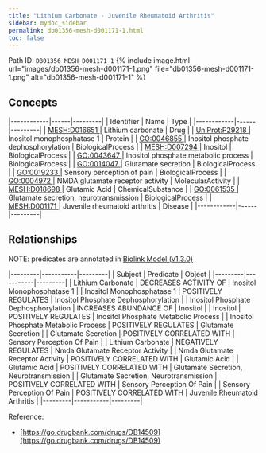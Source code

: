 ```yaml
---
title: "Lithium Carbonate - Juvenile Rheumatoid Arthritis"
sidebar: mydoc_sidebar
permalink: db01356-mesh-d001171-1.html
toc: false 
---
```



Path ID: `DB01356_MESH_D001171_1`
{% include image.html url="images/db01356-mesh-d001171-1.png" file="db01356-mesh-d001171-1.png" alt="db01356-mesh-d001171-1" %}

## Concepts

|------------|------|---------|
| Identifier | Name | Type    |
|------------|------|---------|
| <a href="https://identifiers.org/MESH:D016651">MESH:D016651 </a> | Lithium carbonate | Drug |
| <a href="https://identifiers.org/UniProt:P29218">UniProt:P29218 </a> | Inositol monophosphatase 1 | Protein |
| <a href="https://identifiers.org/GO:0046855">GO:0046855 </a> | Inositol phosphate dephosphorylation | BiologicalProcess |
| <a href="https://identifiers.org/MESH:D007294">MESH:D007294 </a> | Inositol | BiologicalProcess |
| <a href="https://identifiers.org/GO:0043647">GO:0043647 </a> | Inositol phosphate metabolic process | BiologicalProcess |
| <a href="https://identifiers.org/GO:0014047">GO:0014047 </a> | Glutamate secretion | BiologicalProcess |
| <a href="https://identifiers.org/GO:0019233">GO:0019233 </a> | Sensory perception of pain | BiologicalProcess |
| <a href="https://identifiers.org/GO:0004972">GO:0004972 </a> | NMDA glutamate receptor activity | MolecularActivity |
| <a href="https://identifiers.org/MESH:D018698">MESH:D018698 </a> | Glutamic Acid | ChemicalSubstance |
| <a href="https://identifiers.org/GO:0061535">GO:0061535 </a> | Glutamate secretion, neurotransmission | BiologicalProcess |
| <a href="https://identifiers.org/MESH:D001171">MESH:D001171 </a> | Juvenile rheumatoid arthritis | Disease |
|------------|------|---------|

## Relationships


NOTE: predicates are annotated in <a href="https://github.com/biolink/biolink-model/releases/tag/v1.3.0">Biolink Model (v1.3.0)</a>

|---------|-----------|---------|
| Subject | Predicate | Object  |
|---------|-----------|---------|
| Lithium Carbonate | DECREASES ACTIVITY OF | Inositol Monophosphatase 1 |
| Inositol Monophosphatase 1 | POSITIVELY REGULATES | Inositol Phosphate Dephosphorylation |
| Inositol Phosphate Dephosphorylation | INCREASES ABUNDANCE OF | Inositol |
| Inositol | POSITIVELY REGULATES | Inositol Phosphate Metabolic Process |
| Inositol Phosphate Metabolic Process | POSITIVELY REGULATES | Glutamate Secretion |
| Glutamate Secretion | POSITIVELY CORRELATED WITH | Sensory Perception Of Pain |
| Lithium Carbonate | NEGATIVELY REGULATES | Nmda Glutamate Receptor Activity |
| Nmda Glutamate Receptor Activity | POSITIVELY CORRELATED WITH | Glutamic Acid |
| Glutamic Acid | POSITIVELY CORRELATED WITH | Glutamate Secretion, Neurotransmission |
| Glutamate Secretion, Neurotransmission | POSITIVELY CORRELATED WITH | Sensory Perception Of Pain |
| Sensory Perception Of Pain | POSITIVELY CORRELATED WITH | Juvenile Rheumatoid Arthritis |
|---------|-----------|---------|

Reference: 
  - [https://go.drugbank.com/drugs/DB14509](https://go.drugbank.com/drugs/DB14509)
